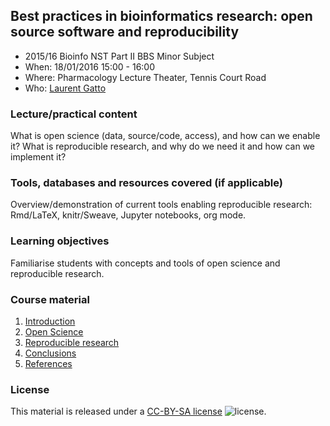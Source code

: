 ## Best practices in bioinformatics research: open source software and reproducibility

* 2015/16 Bioinfo NST Part II BBS Minor Subject 
* When: 18/01/2016 15:00 - 16:00
* Where: Pharmacology Lecture Theater, Tennis Court Road
* Who: [Laurent Gatto](http://cpu.sysbiol.cam.ac.uk/)

### Lecture/practical content

What is open science (data, source/code, access), and how can we
enable it?  What is reproducible research, and why do we need it and
how can we implement it?

### Tools, databases and resources covered (if applicable)

Overview/demonstration of current tools enabling reproducible
research: Rmd/LaTeX, knitr/Sweave, Jupyter notebooks, org mode.

### Learning objectives

Familiarise students with concepts and tools of open science and
reproducible research. 

### Course material

1. [Introduction](01-intro.md)
2. [Open Science](02-open-science.md)
3. [Reproducible research](03-rr.md)
4. [Conclusions](04-ccl.md)
5. [References](05-refs.md)


### License

This material is released under a
[CC-BY-SA license](https://creativecommons.org/licenses/by-sa/4.0/)
![license](https://licensebuttons.net/l/by-sa/3.0/88x31.png).
